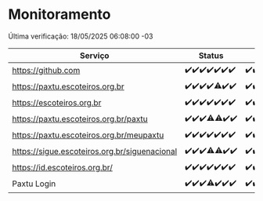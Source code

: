 # Monitoramento

Última verificação: 18/05/2025 06:08:00 -03

|Serviço|Status|Últimas 24h|
|---|---|---|
|https://github.com|<span title="2025-05-11: OK=23">✔️</span><span title="2025-05-12: OK=23">✔️</span><span title="2025-05-13: OK=23">✔️</span><span title="2025-05-14: OK=23">✔️</span><span title="2025-05-15: OK=23">✔️</span><span title="2025-05-16: OK=23">✔️</span><span title="2025-05-17: OK=8">✔️</span>|<span title="17/05/2025 06:09:00 -03 : 200">✔️</span><span title="17/05/2025 07:08:00 -03 : 200">✔️</span><span title="17/05/2025 08:06:00 -03 : 200">✔️</span><span title="17/05/2025 09:15:00 -03 : 200">✔️</span><span title="17/05/2025 10:17:00 -03 : 200">✔️</span><span title="17/05/2025 11:07:00 -03 : 200">✔️</span><span title="17/05/2025 12:08:00 -03 : 200">✔️</span><span title="17/05/2025 13:10:00 -03 : 200">✔️</span><span title="17/05/2025 14:07:00 -03 : 200">✔️</span><span title="17/05/2025 15:11:00 -03 : 200">✔️</span><span title="17/05/2025 16:06:00 -03 : 200">✔️</span><span title="17/05/2025 17:09:00 -03 : 200">✔️</span><span title="17/05/2025 18:07:00 -03 : 200">✔️</span><span title="17/05/2025 19:07:00 -03 : 200">✔️</span><span title="17/05/2025 20:08:00 -03 : 200">✔️</span><span title="17/05/2025 21:51:00 -03 : 200">✔️</span><span title="17/05/2025 23:40:00 -03 : 200">✔️</span><span title="18/05/2025 00:39:00 -03 : 200">✔️</span><span title="18/05/2025 01:15:00 -03 : 200">✔️</span><span title="18/05/2025 02:09:00 -03 : 200">✔️</span><span title="18/05/2025 03:12:00 -03 : 200">✔️</span><span title="18/05/2025 04:08:00 -03 : 200">✔️</span><span title="18/05/2025 05:11:00 -03 : 200">✔️</span><span title="18/05/2025 06:08:00 -03 : 200">✔️</span>|
|https://paxtu.escoteiros.org.br|<span title="2025-05-11: OK=23">✔️</span><span title="2025-05-12: OK=23">✔️</span><span title="2025-05-13: OK=23">✔️</span><span title="2025-05-14: OK=23">✔️</span><span title="2025-05-15: OK=22, Falhas=1">⚠️</span><span title="2025-05-16: OK=23">✔️</span><span title="2025-05-17: OK=8">✔️</span>|<span title="17/05/2025 06:09:00 -03 : 200">✔️</span><span title="17/05/2025 07:08:00 -03 : 200">✔️</span><span title="17/05/2025 08:06:00 -03 : 200">✔️</span><span title="17/05/2025 09:15:00 -03 : 200">✔️</span><span title="17/05/2025 10:17:00 -03 : 200">✔️</span><span title="17/05/2025 11:07:00 -03 : 200">✔️</span><span title="17/05/2025 12:08:00 -03 : 200">✔️</span><span title="17/05/2025 13:10:00 -03 : 200">✔️</span><span title="17/05/2025 14:07:00 -03 : 200">✔️</span><span title="17/05/2025 15:11:00 -03 : 200">✔️</span><span title="17/05/2025 16:06:00 -03 : 200">✔️</span><span title="17/05/2025 17:09:00 -03 : 200">✔️</span><span title="17/05/2025 18:07:00 -03 : 200">✔️</span><span title="17/05/2025 19:07:00 -03 : 200">✔️</span><span title="17/05/2025 20:08:00 -03 : 200">✔️</span><span title="17/05/2025 21:51:00 -03 : 200">✔️</span><span title="17/05/2025 23:40:00 -03 : 200">✔️</span><span title="18/05/2025 00:39:00 -03 : 200">✔️</span><span title="18/05/2025 01:15:00 -03 : 200">✔️</span><span title="18/05/2025 02:09:00 -03 : 200">✔️</span><span title="18/05/2025 03:12:00 -03 : 200">✔️</span><span title="18/05/2025 04:08:00 -03 : 200">✔️</span><span title="18/05/2025 05:11:00 -03 : 200">✔️</span><span title="18/05/2025 06:08:00 -03 : 200">✔️</span>|
|https://escoteiros.org.br|<span title="2025-05-11: OK=23">✔️</span><span title="2025-05-12: OK=23">✔️</span><span title="2025-05-13: OK=23">✔️</span><span title="2025-05-14: OK=23">✔️</span><span title="2025-05-15: OK=23">✔️</span><span title="2025-05-16: OK=23">✔️</span><span title="2025-05-17: OK=8">✔️</span>|<span title="17/05/2025 06:09:00 -03 : 200">✔️</span><span title="17/05/2025 07:08:00 -03 : 200">✔️</span><span title="17/05/2025 08:06:00 -03 : 200">✔️</span><span title="17/05/2025 09:15:00 -03 : 200">✔️</span><span title="17/05/2025 10:17:00 -03 : 200">✔️</span><span title="17/05/2025 11:07:00 -03 : 200">✔️</span><span title="17/05/2025 12:08:00 -03 : 200">✔️</span><span title="17/05/2025 13:10:00 -03 : 200">✔️</span><span title="17/05/2025 14:07:00 -03 : 200">✔️</span><span title="17/05/2025 15:11:00 -03 : 200">✔️</span><span title="17/05/2025 16:06:00 -03 : 200">✔️</span><span title="17/05/2025 17:09:00 -03 : 200">✔️</span><span title="17/05/2025 18:07:00 -03 : 200">✔️</span><span title="17/05/2025 19:07:00 -03 : 200">✔️</span><span title="17/05/2025 20:08:00 -03 : 200">✔️</span><span title="17/05/2025 21:51:00 -03 : 200">✔️</span><span title="17/05/2025 23:40:00 -03 : 200">✔️</span><span title="18/05/2025 00:39:00 -03 : 200">✔️</span><span title="18/05/2025 01:15:00 -03 : 200">✔️</span><span title="18/05/2025 02:09:00 -03 : 200">✔️</span><span title="18/05/2025 03:12:00 -03 : 200">✔️</span><span title="18/05/2025 04:08:00 -03 : 200">✔️</span><span title="18/05/2025 05:11:00 -03 : 200">✔️</span><span title="18/05/2025 06:08:00 -03 : 200">✔️</span>|
|https://paxtu.escoteiros.org.br/paxtu|<span title="2025-05-11: OK=23">✔️</span><span title="2025-05-12: OK=23">✔️</span><span title="2025-05-13: OK=23">✔️</span><span title="2025-05-14: OK=22, Falhas=1">⚠️</span><span title="2025-05-15: OK=22, Falhas=1">⚠️</span><span title="2025-05-16: OK=23">✔️</span><span title="2025-05-17: OK=8">✔️</span>|<span title="17/05/2025 06:09:00 -03 : 200">✔️</span><span title="17/05/2025 07:08:00 -03 : 200">✔️</span><span title="17/05/2025 08:06:00 -03 : 200">✔️</span><span title="17/05/2025 09:15:00 -03 : 200">✔️</span><span title="17/05/2025 10:17:00 -03 : 200">✔️</span><span title="17/05/2025 11:07:00 -03 : 200">✔️</span><span title="17/05/2025 12:08:00 -03 : 200">✔️</span><span title="17/05/2025 13:10:00 -03 : 200">✔️</span><span title="17/05/2025 14:07:00 -03 : 200">✔️</span><span title="17/05/2025 15:11:00 -03 : 200">✔️</span><span title="17/05/2025 16:06:00 -03 : 200">✔️</span><span title="17/05/2025 17:09:00 -03 : 200">✔️</span><span title="17/05/2025 18:07:00 -03 : 200">✔️</span><span title="17/05/2025 19:07:00 -03 : 200">✔️</span><span title="17/05/2025 20:08:00 -03 : 200">✔️</span><span title="17/05/2025 21:51:00 -03 : 200">✔️</span><span title="17/05/2025 23:40:00 -03 : 200">✔️</span><span title="18/05/2025 00:39:00 -03 : 200">✔️</span><span title="18/05/2025 01:15:00 -03 : 200">✔️</span><span title="18/05/2025 02:09:00 -03 : 200">✔️</span><span title="18/05/2025 03:12:00 -03 : 200">✔️</span><span title="18/05/2025 04:08:00 -03 : 200">✔️</span><span title="18/05/2025 05:11:00 -03 : 200">✔️</span><span title="18/05/2025 06:08:00 -03 : 200">✔️</span>|
|https://paxtu.escoteiros.org.br/meupaxtu|<span title="2025-05-11: OK=23">✔️</span><span title="2025-05-12: OK=23">✔️</span><span title="2025-05-13: OK=23">✔️</span><span title="2025-05-14: OK=23">✔️</span><span title="2025-05-15: OK=23">✔️</span><span title="2025-05-16: OK=23">✔️</span><span title="2025-05-17: OK=8">✔️</span>|<span title="17/05/2025 06:09:00 -03 : 200">✔️</span><span title="17/05/2025 07:08:00 -03 : 200">✔️</span><span title="17/05/2025 08:06:00 -03 : 200">✔️</span><span title="17/05/2025 09:15:00 -03 : 200">✔️</span><span title="17/05/2025 10:17:00 -03 : 200">✔️</span><span title="17/05/2025 11:07:00 -03 : 200">✔️</span><span title="17/05/2025 12:08:00 -03 : 200">✔️</span><span title="17/05/2025 13:10:00 -03 : 200">✔️</span><span title="17/05/2025 14:07:00 -03 : 200">✔️</span><span title="17/05/2025 15:11:00 -03 : 200">✔️</span><span title="17/05/2025 16:06:00 -03 : 200">✔️</span><span title="17/05/2025 17:09:00 -03 : 200">✔️</span><span title="17/05/2025 18:07:00 -03 : 200">✔️</span><span title="17/05/2025 19:07:00 -03 : 200">✔️</span><span title="17/05/2025 20:08:00 -03 : 200">✔️</span><span title="17/05/2025 21:51:00 -03 : 200">✔️</span><span title="17/05/2025 23:40:00 -03 : 200">✔️</span><span title="18/05/2025 00:39:00 -03 : 200">✔️</span><span title="18/05/2025 01:15:00 -03 : 200">✔️</span><span title="18/05/2025 02:09:00 -03 : 200">✔️</span><span title="18/05/2025 03:12:00 -03 : 200">✔️</span><span title="18/05/2025 04:08:00 -03 : 200">✔️</span><span title="18/05/2025 05:11:00 -03 : 200">✔️</span><span title="18/05/2025 06:08:00 -03 : 200">✔️</span>|
|https://sigue.escoteiros.org.br/siguenacional|<span title="2025-05-11: OK=23">✔️</span><span title="2025-05-12: OK=23">✔️</span><span title="2025-05-13: OK=23">✔️</span><span title="2025-05-14: OK=22, Falhas=1">⚠️</span><span title="2025-05-15: OK=22, Falhas=1">⚠️</span><span title="2025-05-16: OK=23">✔️</span><span title="2025-05-17: OK=8">✔️</span>|<span title="17/05/2025 06:09:00 -03 : 200">✔️</span><span title="17/05/2025 07:08:00 -03 : 200">✔️</span><span title="17/05/2025 08:06:00 -03 : 200">✔️</span><span title="17/05/2025 09:15:00 -03 : 200">✔️</span><span title="17/05/2025 10:17:00 -03 : 200">✔️</span><span title="17/05/2025 11:07:00 -03 : 200">✔️</span><span title="17/05/2025 12:08:00 -03 : 200">✔️</span><span title="17/05/2025 13:10:00 -03 : 200">✔️</span><span title="17/05/2025 14:07:00 -03 : 200">✔️</span><span title="17/05/2025 15:11:00 -03 : 200">✔️</span><span title="17/05/2025 16:06:00 -03 : 200">✔️</span><span title="17/05/2025 17:09:00 -03 : 200">✔️</span><span title="17/05/2025 18:07:00 -03 : 200">✔️</span><span title="17/05/2025 19:07:00 -03 : 200">✔️</span><span title="17/05/2025 20:08:00 -03 : 200">✔️</span><span title="17/05/2025 21:51:00 -03 : 200">✔️</span><span title="17/05/2025 23:40:00 -03 : 200">✔️</span><span title="18/05/2025 00:39:00 -03 : 200">✔️</span><span title="18/05/2025 01:15:00 -03 : 200">✔️</span><span title="18/05/2025 02:09:00 -03 : 200">✔️</span><span title="18/05/2025 03:12:00 -03 : 200">✔️</span><span title="18/05/2025 04:08:00 -03 : 200">✔️</span><span title="18/05/2025 05:11:00 -03 : 200">✔️</span><span title="18/05/2025 06:08:00 -03 : 200">✔️</span>|
|https://id.escoteiros.org.br/|<span title="2025-05-11: OK=23">✔️</span><span title="2025-05-12: OK=23">✔️</span><span title="2025-05-13: OK=23">✔️</span><span title="2025-05-14: OK=23">✔️</span><span title="2025-05-15: OK=23">✔️</span><span title="2025-05-16: OK=23">✔️</span><span title="2025-05-17: OK=8">✔️</span>|<span title="17/05/2025 06:09:00 -03 : 200">✔️</span><span title="17/05/2025 07:08:00 -03 : 200">✔️</span><span title="17/05/2025 08:06:00 -03 : 200">✔️</span><span title="17/05/2025 09:15:00 -03 : 200">✔️</span><span title="17/05/2025 10:17:00 -03 : 200">✔️</span><span title="17/05/2025 11:07:00 -03 : 200">✔️</span><span title="17/05/2025 12:08:00 -03 : 200">✔️</span><span title="17/05/2025 13:10:00 -03 : 200">✔️</span><span title="17/05/2025 14:07:00 -03 : 200">✔️</span><span title="17/05/2025 15:11:00 -03 : 200">✔️</span><span title="17/05/2025 16:06:00 -03 : 200">✔️</span><span title="17/05/2025 17:09:00 -03 : 200">✔️</span><span title="17/05/2025 18:07:00 -03 : 200">✔️</span><span title="17/05/2025 19:07:00 -03 : 200">✔️</span><span title="17/05/2025 20:08:00 -03 : 200">✔️</span><span title="17/05/2025 21:51:00 -03 : 200">✔️</span><span title="17/05/2025 23:40:00 -03 : 200">✔️</span><span title="18/05/2025 00:39:00 -03 : 200">✔️</span><span title="18/05/2025 01:15:00 -03 : 200">✔️</span><span title="18/05/2025 02:09:00 -03 : 200">✔️</span><span title="18/05/2025 03:12:00 -03 : 200">✔️</span><span title="18/05/2025 04:08:00 -03 : 200">✔️</span><span title="18/05/2025 05:11:00 -03 : 200">✔️</span><span title="18/05/2025 06:08:00 -03 : 200">✔️</span>|
|Paxtu Login|<span title="2025-05-11: OK=23">✔️</span><span title="2025-05-12: OK=23">✔️</span><span title="2025-05-13: OK=23">✔️</span><span title="2025-05-14: OK=22, Falhas=1">⚠️</span><span title="2025-05-15: OK=23">✔️</span><span title="2025-05-16: OK=23">✔️</span><span title="2025-05-17: OK=8">✔️</span>|<span title="17/05/2025 06:09:00 -03 : 200">✔️</span><span title="17/05/2025 07:08:00 -03 : 200">✔️</span><span title="17/05/2025 08:06:00 -03 : 200">✔️</span><span title="17/05/2025 09:15:00 -03 : 200">✔️</span><span title="17/05/2025 10:17:00 -03 : 200">✔️</span><span title="17/05/2025 11:07:00 -03 : 200">✔️</span><span title="17/05/2025 12:08:00 -03 : 200">✔️</span><span title="17/05/2025 13:10:00 -03 : 200">✔️</span><span title="17/05/2025 14:07:00 -03 : 200">✔️</span><span title="17/05/2025 15:11:00 -03 : 200">✔️</span><span title="17/05/2025 16:06:00 -03 : 200">✔️</span><span title="17/05/2025 17:09:00 -03 : 200">✔️</span><span title="17/05/2025 18:07:00 -03 : 200">✔️</span><span title="17/05/2025 19:07:00 -03 : 200">✔️</span><span title="17/05/2025 20:08:00 -03 : 200">✔️</span><span title="17/05/2025 21:51:00 -03 : 200">✔️</span><span title="17/05/2025 23:40:00 -03 : 200">✔️</span><span title="18/05/2025 00:39:00 -03 : 200">✔️</span><span title="18/05/2025 01:15:00 -03 : 200">✔️</span><span title="18/05/2025 02:09:00 -03 : 200">✔️</span><span title="18/05/2025 03:12:00 -03 : 200">✔️</span><span title="18/05/2025 04:08:00 -03 : 200">✔️</span><span title="18/05/2025 05:11:00 -03 : 200">✔️</span><span title="18/05/2025 06:08:00 -03 : 200">✔️</span>|
